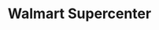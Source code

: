 ---
title: "Walmart Supercenter"
url: /milwaukee/walmart-supercenter-west-silver-spring-drive/
shop: supermarket
---